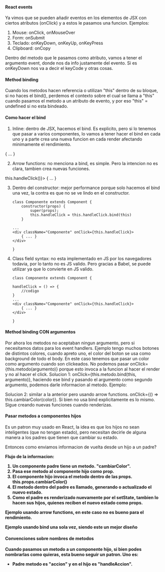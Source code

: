 #### React events

Ya vimos que se pueden añadir eventos en los elementos de JSX con ciertos atributos (onClick) y a estos le pasamos una funcion.
Ejemplos:

1. Mouse: onClick, onMouseOver
2. Form: onSubmit
3. Teclado: onKeyDown, onKeyUp, onKeyPress
4. Clipboard: onCopy

Dentro del metodo que le pasamos como atributo, vamos a tener el argumento event, donde nos da info justamente del evento. Si es onKeyDown nos va a decir el keyCode y otras cosas.

#### Method binding

Cuando los metodos hacen referencia o utilizan "this" dentro de su bloque, si no haces el bind(), perdemos el contexto sobre el cual se llama a "this" cuando pasamos el metodo a un atributo de evento, y por eso "this" = undefined si no esta bindeado.

#### Como hacer el bind

1. Inline: dentro de JSX, hacemos el bind. Es explicito, pero si lo tenemos que pasar a varios componentes, lo vamos a tener hacer el bind en cada uno y a parte crea una nueva funcion en cada render afectando minimamente el rendimiento.

 <div className="Componente" onClick={this.handleClick.bind(this)}>
     { ... }
 </div>

2. Arrow functions: no menciona a bind, es simple. Pero la intencion no es clara, tambien crea nuevas funciones.

 <div className="Componente" onClick={() => this.handleClick()}>
     { ... }
 </div>

3.  Dentro del constructor: mejor performance porque solo hacemos el bind una vez, la contra es que no se ve lindo en el constructor.

        class Componente extends Component {
            constructor(props) {
                super(props);
                this.handleClick = this.handleClick.bind(this)
            }

        ...
        <div className="Componente" onClick={this.handleClick}>
            { ... }
        </div>

        }

4.  Class field syntax: no esta implementado en JS por los navegadores todavia, por lo tanto no es JS valido. Pero gracias a Babel, se puede utilizar ya que lo convierte en JS valido.

        class Componente extends Component {

        handleClick = () => {
            //codigo
        }
        ...
        <div className="Componente" onClick={this.handleClick}>
            { ... }
        </div>

        }

#### Method binding CON argumentos

Por ahora los metodos no aceptaban ningun argumento, pero si necesitamos datos para los event handlers.
Ejemplo tengo muchos botones de distintos colores, cuando apreto uno, el color del boton se usa como background de todo el body. En este caso tenemos que pasar un color como argumento cuando son clickeados.
No podemos pasar onClick={this.metodo(argumento)} porque esto invoca a la funcion al hacer el render y no al hacer el click.
Solucion 1: onClick={this.metodo.bind(this, argumento)}, haciendo ese bind y pasando el argumento como segundo argumento, podemos darle informacion al metodo.
Ejemplo:

<script>

    class ContenedorBotones extends Component {
        static defaultProps = {
            colores: ["red", "blue", "yellow"]
        }
        constructor(props) {
            super(props);
            this.state = {
                color: "cyan",
            };
        }
        cambiarColor(nuevoColor) {
            this.setState({color: nuevoColor})

        }
        render() {
            return(
                <div className="ContenedorBotones" style={{backgroundColor: this.state.color}}>
                    {this.props.colores.map(color => {
                        const colorObj = {backgroundColor: color};
                        return <button style={colorObj} onClick={this.cambiarColor.bind(this, color)}> Clickeme ! </button>;
                    })}
                </div>
            )
        }
    }

</script>

Solucion 2: similar a la anterior pero usando arrow functions. onClick={() => this.cambiarColor(color)}. Si bien no usa bind explicitamente es lo mismo. Sigue creando nuevas funciones cuando renderizas.

#### Pasar metodos a componentes hijos

Es un patron muy usado en React, la idea es que los hijos no sean inteligentes (que no tengan estado), pero necesitan decirle de alguna manera a los padres que tienen que cambiar su estado.

Entonces como enviamos informacion de vuelta desde un hijo a un padre?

<b>Flujo de la informacion:<b>

1. Un componente padre tiene un metodo. "cambiarColor".
2. Pasa ese metodo al componente hijo como prop.
3. El componente hijo invoca el metodo dentro de las props. this.props.cambiarColor()
4. El metodo dentro del padre es llamado, generando o actualizado el nuevo estado.
5. Como el padre es renderizado nuevamente por el setState, tambien lo hacen sus hijos, quienes reciben el nuevo estado como props.

Ejemplo usando arrow functions, en este caso no es bueno para el rendimiento.

<script>

        class NumberList extends Component {
            constructor(props) {
                super(props);
                this.state = { nums: [1, 2, 3, 4, 5] };
            }

            remove(num) {
                this.setState(st => ({
                nums: st.nums.filter(n => n !== num)}))
            }

            render() {
                let nums = this.state.nums.map(n => (
                <NumberItem value={n}
                    remove={() => this.remove(n)} />
                ));
                return <ul>{nums}</ul>;
            }
        }


        class NumberItem extends Component {
            render(){
                return(
                <li>
                    {this.props.value}
                    <button 
                    onClick={this.props.remove}>
                    X
                    </button>
                </li>
                )
            }
        }

</script>

Ejemplo usando bind una sola vez, siendo este un mejor diseño

<script>

    class BetterNumList extends Component {
        constructor(props) {
            super(props);
            this.state = { nums: [1, 2, 3, 4, 5] };
            this.remove = this.remove.bind(this); //BIND
        }

        remove(num) {
            this.setState(st => ({
            nums: st.nums.filter(n => n !== num)}))
        }

        render() {
            let nums = this.state.nums.map(n => (
            <BetterNumItem value={n}
                remove={this.remove} /> // no usamos bind aca
            ));
            return <ul>{nums}</ul>;
        }
    }


    class NumberItem extends Component {
        constructor(props) {
            super(props);
            this.handleRemove =
            this.handleRemove.bind(this);
        }

        handleRemove() {
            this.props.remove(this.props.value);
        }

        render(){
            return(
            <li>
                {this.props.value}
                <button 
                onClick={this.handleRemove}>
                X
                </button>
            </li>   
            )
        }
    }

</script>

#### Convenciones sobre nombres de metodos

Cuando pasamos un metodo a un componente hijo, si bien podes nombrarlas como quieras, esta bueno seguir un patron.
Uno es:

-   Padre metodo es "accion" y en el hijo es "handleAccion".
